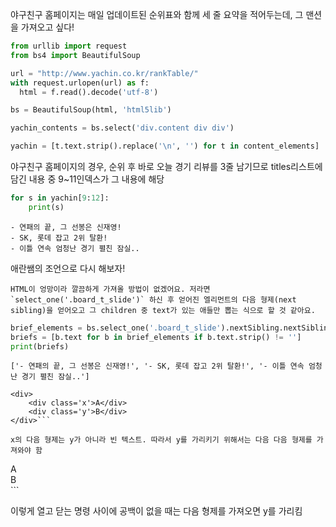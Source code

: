 
야구친구 홈페이지는 매일 업데이트된 순위표와 함께 세 줄 요약을 적어두는데, 그 맨션을 가져오고 싶다!


```python
from urllib import request
from bs4 import BeautifulSoup

url = "http://www.yachin.co.kr/rankTable/"
with request.urlopen(url) as f:
  html = f.read().decode('utf-8')

bs = BeautifulSoup(html, 'html5lib')

```


```python
yachin_contents = bs.select('div.content div div')

yachin = [t.text.strip().replace('\n', '') for t in content_elements]  # 제목을 텍스트만 리스트에 담음
```

야구친구 홈페이지의 경우,  순위 후 바로 오늘 경기 리뷰를 3줄 남기므로 titles리스트에 담긴 내용 중 9~11인덱스가 그 내용에 해당


```python
for s in yachin[9:12]:
    print(s)
```

    - 연패의 끝, 그 선봉은 신재영!
    - SK, 롯데 잡고 2위 탈환!
    - 이틀 연속 엄청난 경기 펼친 잠실..
    

애란쌤의 조언으로 다시 해보자!

```HTML이 엉망이라 깔끔하게 가져올 방법이 없겠어요. 저라면 `select_one('.board_t_slide')` 하신 후 얻어진 엘리먼트의 다음 형제(next sibling)을 얻어오고 그 children 중 text가 있는 애들만 뽑는 식으로 할 것 같아요.```


```python
brief_elements = bs.select_one('.board_t_slide').nextSibling.nextSibling.select('div')
briefs = [b.text for b in brief_elements if b.text.strip() != '']
print(briefs)
```

    ['- 연패의 끝, 그 선봉은 신재영!', '- SK, 롯데 잡고 2위 탈환!', '- 이틀 연속 엄청난 경기 펼친 잠실..']
    

```
<div>
    <div class='x'>A</div>
    <div class='y'>B</div>
</div>```

x의 다음 형제는 y가 아니라 빈 텍스트. 따라서 y를 가리키기 위해서는 다음 다음 형제를 가져와야 함

```
<div class='x'>A</div><div class='y'>B</div>
```

이렇게 열고 닫는 명령 사이에 공백이 없을 때는 다음 형제를 가져오면 y를 가리킴
